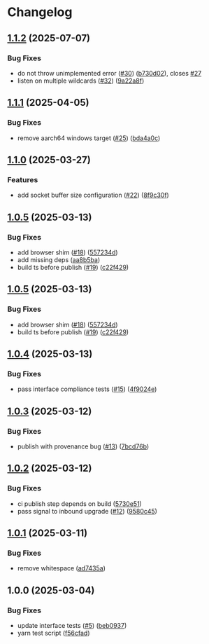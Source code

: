 # Changelog

## [1.1.2](https://github.com/ChainSafe/js-libp2p-quic/compare/v1.1.1...v1.1.2) (2025-07-07)


### Bug Fixes

* do not throw unimplemented error ([#30](https://github.com/ChainSafe/js-libp2p-quic/issues/30)) ([b730d02](https://github.com/ChainSafe/js-libp2p-quic/commit/b730d02c456568e2f6d93f5a441ee86b68f2ae12)), closes [#27](https://github.com/ChainSafe/js-libp2p-quic/issues/27)
* listen on multiple wildcards ([#32](https://github.com/ChainSafe/js-libp2p-quic/issues/32)) ([9a22a8f](https://github.com/ChainSafe/js-libp2p-quic/commit/9a22a8f581c51c702126b05c1389cd5ec3ee602d))

## [1.1.1](https://github.com/ChainSafe/js-libp2p-quic/compare/v1.1.0...v1.1.1) (2025-04-05)


### Bug Fixes

* remove aarch64 windows target ([#25](https://github.com/ChainSafe/js-libp2p-quic/issues/25)) ([bda4a0c](https://github.com/ChainSafe/js-libp2p-quic/commit/bda4a0cf74c9a26a9669e5ad23b0468c77567ad4))

## [1.1.0](https://github.com/ChainSafe/js-libp2p-quic/compare/v1.0.5...v1.1.0) (2025-03-27)


### Features

* add socket buffer size configuration ([#22](https://github.com/ChainSafe/js-libp2p-quic/issues/22)) ([8f9c30f](https://github.com/ChainSafe/js-libp2p-quic/commit/8f9c30fd14ccd004d68b0407b3f350ce4074d976))

## [1.0.5](https://github.com/ChainSafe/js-libp2p-quic/compare/v1.0.4...v1.0.5) (2025-03-13)


### Bug Fixes

* add browser shim ([#18](https://github.com/ChainSafe/js-libp2p-quic/issues/18)) ([557234d](https://github.com/ChainSafe/js-libp2p-quic/commit/557234d7920d95d54a50c8c2efb4e76c822fd287))
* add missing deps ([aa8b5ba](https://github.com/ChainSafe/js-libp2p-quic/commit/aa8b5baac6cf54f1ef905c4ac82d9fe328459c8e))
* build ts before publish ([#19](https://github.com/ChainSafe/js-libp2p-quic/issues/19)) ([c22f429](https://github.com/ChainSafe/js-libp2p-quic/commit/c22f4299b3c29c7834d524b3ce8c5d3d1a2f15ac))

## [1.0.5](https://github.com/ChainSafe/js-libp2p-quic/compare/v1.0.4...v1.0.5) (2025-03-13)


### Bug Fixes

* add browser shim ([#18](https://github.com/ChainSafe/js-libp2p-quic/issues/18)) ([557234d](https://github.com/ChainSafe/js-libp2p-quic/commit/557234d7920d95d54a50c8c2efb4e76c822fd287))
* build ts before publish ([#19](https://github.com/ChainSafe/js-libp2p-quic/issues/19)) ([c22f429](https://github.com/ChainSafe/js-libp2p-quic/commit/c22f4299b3c29c7834d524b3ce8c5d3d1a2f15ac))

## [1.0.4](https://github.com/ChainSafe/js-libp2p-quic/compare/v1.0.3...v1.0.4) (2025-03-13)


### Bug Fixes

* pass interface compliance tests ([#15](https://github.com/ChainSafe/js-libp2p-quic/issues/15)) ([4f9024e](https://github.com/ChainSafe/js-libp2p-quic/commit/4f9024e4d771d9f1adcbdeb78a90f9165e141726))

## [1.0.3](https://github.com/ChainSafe/js-libp2p-quic/compare/v1.0.2...v1.0.3) (2025-03-12)


### Bug Fixes

* publish with provenance bug ([#13](https://github.com/ChainSafe/js-libp2p-quic/issues/13)) ([7bcd76b](https://github.com/ChainSafe/js-libp2p-quic/commit/7bcd76bb947c78b030955e39f03c99989ff18b43))

## [1.0.2](https://github.com/ChainSafe/js-libp2p-quic/compare/v1.0.1...v1.0.2) (2025-03-12)


### Bug Fixes

* ci publish step depends on build ([5730e51](https://github.com/ChainSafe/js-libp2p-quic/commit/5730e516e7b88579b7f04a4486090cd41172b612))
* pass signal to inbound upgrade ([#12](https://github.com/ChainSafe/js-libp2p-quic/issues/12)) ([9580c45](https://github.com/ChainSafe/js-libp2p-quic/commit/9580c45c9c056793abe1c0f415e9dbad32e9a7ed))

## [1.0.1](https://github.com/ChainSafe/js-libp2p-quic/compare/v1.0.0...v1.0.1) (2025-03-11)


### Bug Fixes

* remove whitespace ([ad7435a](https://github.com/ChainSafe/js-libp2p-quic/commit/ad7435aa65f3abd4a574dce5ce568726e7fef545))

## 1.0.0 (2025-03-04)


### Bug Fixes

* update interface tests ([#5](https://github.com/ChainSafe/js-libp2p-quic/issues/5)) ([beb0937](https://github.com/ChainSafe/js-libp2p-quic/commit/beb0937fc5f0bd4ea6d8c63ed76d441774c22226))
* yarn test script ([f56cfad](https://github.com/ChainSafe/js-libp2p-quic/commit/f56cfad495821d6f1c56d857a98a36ddab2c07cd))
